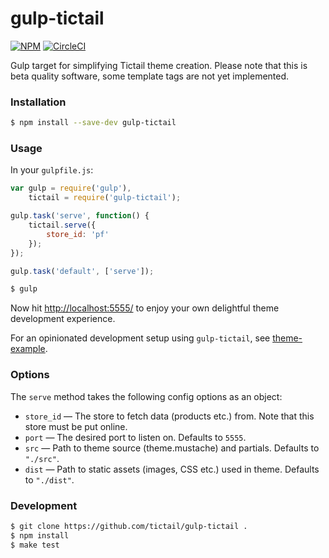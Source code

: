 # gulp-tictail

[![NPM](https://img.shields.io/npm/v/gulp-tictail.svg)](https://www.npmjs.com/package/gulp-tictail) [![CircleCI](https://circleci.com/gh/tictail/gulp-tictail.svg?style=shield)](https://circleci.com/gh/tictail/gulp-tictail)

Gulp target for simplifying Tictail theme creation. Please note that this is beta quality software, some template tags are not yet implemented.


### Installation

```bash
$ npm install --save-dev gulp-tictail
```

### Usage

In your `gulpfile.js`:

```javascript
var gulp = require('gulp'),
    tictail = require('gulp-tictail');

gulp.task('serve', function() {
    tictail.serve({
        store_id: 'pf'
    });
});

gulp.task('default', ['serve']);
```

```bash
$ gulp
```

Now hit [http://localhost:5555/](http://localhost:5555/) to enjoy your own delightful theme development experience.

For an opinionated development setup using `gulp-tictail`, see [theme-example](https://github.com/tictail/theme-example).


### Options

The `serve` method takes the following config options as an object:

* `store_id` — The store to fetch data (products etc.) from. Note that this store must be put online.
* `port` — The desired port to listen on. Defaults to `5555`.
* `src` — Path to theme source (theme.mustache) and partials. Defaults to `"./src"`.
* `dist` — Path to static assets (images, CSS etc.) used in theme. Defaults to `"./dist"`.


### Development

```bash
$ git clone https://github.com/tictail/gulp-tictail .
$ npm install
$ make test
```
